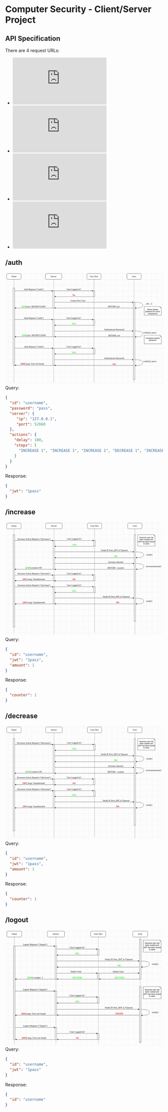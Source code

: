 # Computer Security - Client/Server Project

## API Specification
There are 4 request URLs:
 - ![/auth](https://github.com/S010MON/computer-security/blob/main/README.md#auth)
 - ![/increase](https://github.com/S010MON/computer-security/blob/main/README.md#increase)
 - ![/decrease](https://github.com/S010MON/computer-security/blob/main/README.md#decrease)
 - ![/logout](https://github.com/S010MON/computer-security/blob/main/README.md#logout)


## /auth
![](https://github.com/S010MON/computer-security/blob/main/screenshots/auth_.jpg)
Query:
```json
{
  "id": "username",
  "password": "pass",
  "server": {
     "ip": "127.0.0.1",
     "port": 52660
  },
  "actions": {
    "delay": 100,
    "steps": [
      "INCREASE 1", "INCREASE 1", "INCREASE 1", "DECREASE 1", "INCREASE 1"
    ]
  }
}

```
Response:
```json
{
  "jwt": "1pass"
}
```

## /increase
![](https://github.com/S010MON/computer-security/blob/main/screenshots/increase.jpg)
Query:
```json
{
  "id": "username",
  "jwt": "1pass",
  "amount": 1
}

```
Response:
```json
{
  "counter": 1
}
```

## /decrease
![](https://github.com/S010MON/computer-security/blob/main/screenshots/decrease.jpg)
Query:
```json
{
  "id": "username",
  "jwt": "1pass",
  "amount": 1
}

```
Response:
```json
{
  "counter": 1
}
```

## /logout
![](https://github.com/S010MON/computer-security/blob/main/screenshots/logout.jpg)
Query:
```json
{
  "id": "username",
  "jwt": "1pass"
}

```
Response:
```json
{
  "id": "username"
}
```
